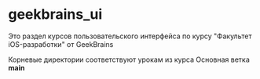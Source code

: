 # geekbrains_ui
Это раздел курсов пользовательского интерфейса по курсу "Факультет iOS-разработки" от GeekBrains

Корневые директории соответствуют урокам из курса
Основная ветка **main** 
